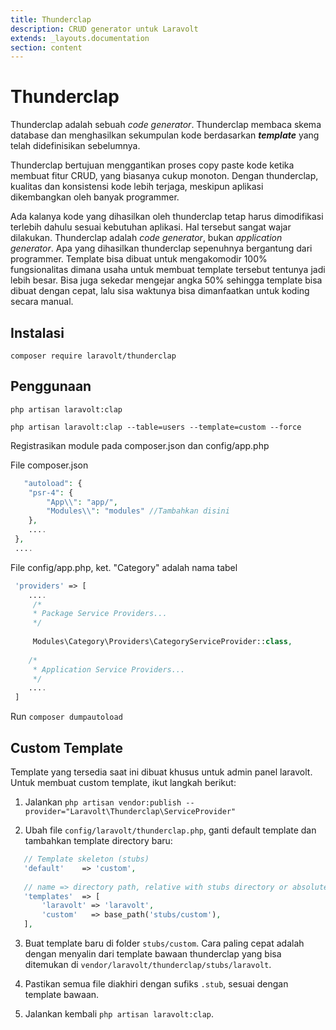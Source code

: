 ```yaml
---
title: Thunderclap
description: CRUD generator untuk Laravolt
extends: _layouts.documentation
section: content
---
```


# Thunderclap

Thunderclap adalah sebuah *code generator*. Thunderclap membaca skema database dan menghasilkan sekumpulan kode berdasarkan ***template*** yang telah didefinisikan sebelumnya.

Thunderclap bertujuan menggantikan proses copy paste kode ketika membuat fitur CRUD, yang biasanya cukup monoton. Dengan thunderclap, kualitas dan konsistensi kode lebih terjaga, meskipun aplikasi dikembangkan oleh banyak programmer.

Ada kalanya kode yang dihasilkan oleh thunderclap tetap harus dimodifikasi terlebih dahulu sesuai kebutuhan aplikasi. Hal tersebut sangat wajar dilakukan. Thunderclap adalah *code generator*, bukan *application generator*. Apa yang dihasilkan thunderclap sepenuhnya bergantung dari programmer. Template bisa dibuat untuk mengakomodir 100% fungsionalitas dimana usaha untuk membuat template tersebut tentunya jadi lebih besar. Bisa juga sekedar mengejar angka 50% sehingga template bisa dibuat dengan cepat, lalu sisa waktunya bisa dimanfaatkan untuk koding secara manual.



## Instalasi

`composer require laravolt/thunderclap`



## Penggunaan

`php artisan laravolt:clap`

`php artisan laravolt:clap --table=users --template=custom --force`

Registrasikan module pada composer.json dan config/app.php

File composer.json

```PHP
   "autoload": {
 	"psr-4": {
 		"App\\": "app/",
 		"Modules\\": "modules" //Tambahkan disini
 	},
 	....
 },
 ....
```

File config/app.php, ket. "Category" adalah nama tabel

```PHP
 'providers' => [
 	....
 	 /*
     * Package Service Providers...
     */
     
     Modules\Category\Providers\CategoryServiceProvider::class,
         
    /*
     * Application Service Providers...
     */
    ....
 ]
```

Run `composer dumpautoload`

## Custom Template

Template yang tersedia saat ini dibuat khusus untuk admin panel laravolt. Untuk membuat custom template, ikut langkah berikut:

1. Jalankan `php artisan vendor:publish --provider="Laravolt\Thunderclap\ServiceProvider"`

2. Ubah file `config/laravolt/thunderclap.php`, ganti default template dan tambahkan template directory baru:

```PHP
   // Template skeleton (stubs)
   'default'    => 'custom',
   
   // name => directory path, relative with stubs directory or absolute path
   'templates'  => [
       'laravolt' => 'laravolt',
       'custom'   => base_path('stubs/custom'),
   ],
```

3. Buat template baru di folder `stubs/custom`. Cara paling cepat adalah dengan menyalin dari template bawaan thunderclap yang bisa ditemukan di `vendor/laravolt/thunderclap/stubs/laravolt`.
4. Pastikan semua file diakhiri dengan sufiks `.stub`, sesuai dengan template bawaan.

5. Jalankan kembali `php artisan laravolt:clap`.
